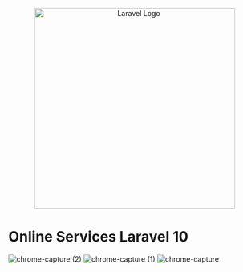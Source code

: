 <p align="center"><a href="https://laravel.com" target="_blank"><img src="https://raw.githubusercontent.com/laravel/art/master/logo-lockup/5%20SVG/2%20CMYK/1%20Full%20Color/laravel-logolockup-cmyk-red.svg" width="400" alt="Laravel Logo"></a></p>
<h1>Online Services Laravel 10</h1>

![chrome-capture (2)](https://github.com/GHAZI-ALANZI/OnlineServicesLaravel10/assets/105205339/5ee26408-cd90-4afd-a001-1a5b4adce838)
![chrome-capture (1)](https://github.com/GHAZI-ALANZI/OnlineServicesLaravel10/assets/105205339/90d40cc1-5058-40f9-96a1-211fd1f915c4)
![chrome-capture](https://github.com/GHAZI-ALANZI/OnlineServicesLaravel10/assets/105205339/3da38e0b-25fb-411f-a9f6-e5981ad39100)

